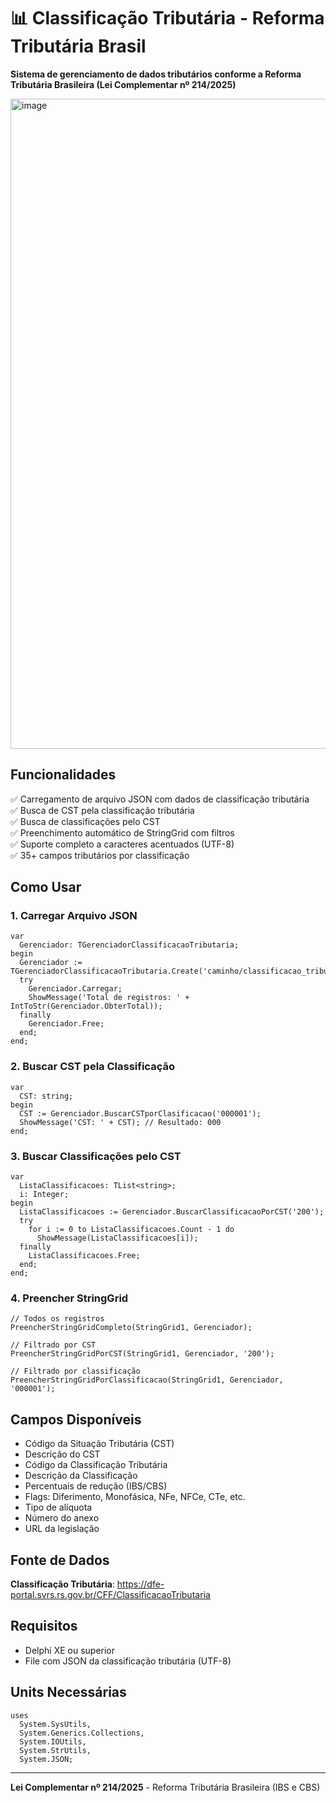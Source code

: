 # 📊 Classificação Tributária - Reforma Tributária Brasil

**Sistema de gerenciamento de dados tributários conforme a Reforma Tributária Brasileira (Lei Complementar nº 214/2025)**

<img width="1920" height="1040" alt="image" src="https://github.com/user-attachments/assets/cc32c198-f6bf-40c0-adfb-5be857cf99bc" />

## Funcionalidades

✅ Carregamento de arquivo JSON com dados de classificação tributária  
✅ Busca de CST pela classificação tributária  
✅ Busca de classificações pelo CST  
✅ Preenchimento automático de StringGrid com filtros  
✅ Suporte completo a caracteres acentuados (UTF-8)  
✅ 35+ campos tributários por classificação  

## Como Usar

### 1. Carregar Arquivo JSON
```delphi
var
  Gerenciador: TGerenciadorClassificacaoTributaria;
begin
  Gerenciador := TGerenciadorClassificacaoTributaria.Create('caminho/classificacao_tributaria.json');
  try
    Gerenciador.Carregar;
    ShowMessage('Total de registros: ' + IntToStr(Gerenciador.ObterTotal));
  finally
    Gerenciador.Free;
  end;
end;
```

### 2. Buscar CST pela Classificação
```delphi
var
  CST: string;
begin
  CST := Gerenciador.BuscarCSTporClasificacao('000001');
  ShowMessage('CST: ' + CST); // Resultado: 000
end;
```

### 3. Buscar Classificações pelo CST
```delphi
var
  ListaClassificacoes: TList<string>;
  i: Integer;
begin
  ListaClassificacoes := Gerenciador.BuscarClassificacaoPorCST('200');
  try
    for i := 0 to ListaClassificacoes.Count - 1 do
      ShowMessage(ListaClassificacoes[i]);
  finally
    ListaClassificacoes.Free;
  end;
end;
```

### 4. Preencher StringGrid
```delphi
// Todos os registros
PreencherStringGridCompleto(StringGrid1, Gerenciador);

// Filtrado por CST
PreencherStringGridPorCST(StringGrid1, Gerenciador, '200');

// Filtrado por classificação
PreencherStringGridPorClassificacao(StringGrid1, Gerenciador, '000001');
```

## Campos Disponíveis

- Código da Situação Tributária (CST)
- Descrição do CST
- Código da Classificação Tributária
- Descrição da Classificação
- Percentuais de redução (IBS/CBS)
- Flags: Diferimento, Monofásica, NFe, NFCe, CTe, etc.
- Tipo de alíquota
- Número do anexo
- URL da legislação

## Fonte de Dados

**Classificação Tributária**: https://dfe-portal.svrs.rs.gov.br/CFF/ClassificacaoTributaria

## Requisitos

- Delphi XE ou superior
- File com JSON da classificação tributária (UTF-8)

## Units Necessárias
```delphi
uses
  System.SysUtils,
  System.Generics.Collections,
  System.IOUtils,
  System.StrUtils,
  System.JSON;
```

---

**Lei Complementar nº 214/2025** - Reforma Tributária Brasileira (IBS e CBS)
